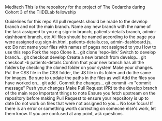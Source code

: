 Meditech
This is the repository for the project of The Codarchs during Cohort 3 of the TIIDELab fellowship

Guidelines for this repo
All pull requests should be made to the develop branch and not the main branch.
Name any new branch with the name of the task assigned to you e.g sign-in branch, patients-details branch, admin-dashboard branch, etc
All files should be named according to the page you were assigned e.g sign-in.html, patients-details.css, admin-dashboard.js, etc
Do not name your files with names of pages not assigned to you
How to use this repo
Fork the repo
Clone it... git clone 'repo-link'
Switch to develop branch... git checkout develop
Create a new branch from develop... git checkout -b patients-details
Confirm that your new branch has all the folders by checking the cloned folder on your system
Make your changes. Put the CSS file in the CSS folder, the JS file in its folder and do the same for images. Be sure to update the paths in the files as well
Add the files you have worked on... git add .
Commit the changes... git commit -m "commit message"
Push your changes
Make Pull Request (PR) to the develop branch of the main repo
Important things to note
Ensure you fetch upstream on the repository before making Pull Request to ensure your repository is up to date
Do not work on files that were not assigned to you... No lose focus!
If there is an error or something worth correcting on someone else's work, let them know.
If you are confused at any point, ask questions.
